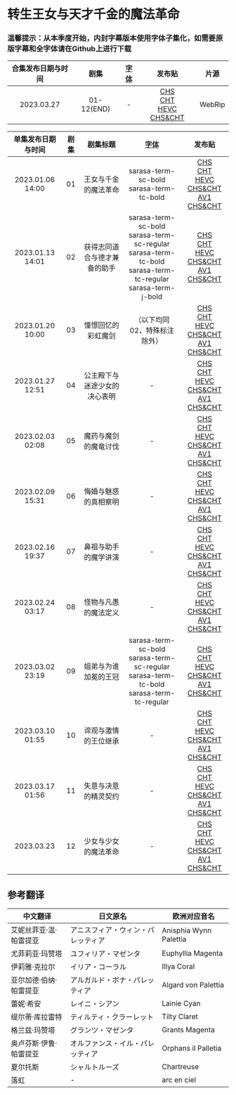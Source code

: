 # 转生王女与天才千金的魔法革命

### 温馨提示：从本季度开始，内封字幕版本使用字体子集化，如需要原版字幕和全字体请在Github上进行下载

合集发布日期与时间 | 剧集  | [字体](https://drive.google.com/drive/folders/1iypa6zAL0BJhom4-htpNNXLzyMMuB_xx?usp=sharing) | 发布贴 | 片源
:---: | :---: | :---: | :---: | :---:
2023.03.27 | 01-12(END) | - | [CHS](https://bangumi.moe/torrent/64208649685d5f00070504c9)<br/>[CHT](https://bangumi.moe/torrent/642086b3685d5f00070505bc)<br/>[HEVC CHS&CHT](https://bangumi.moe/torrent/6420871f685d5f00070506b6) | WebRip


单集发布日期与时间 | 剧集 | 剧集标题 | [字体](https://drive.google.com/drive/folders/1iypa6zAL0BJhom4-htpNNXLzyMMuB_xx?usp=sharing) | 发布贴
:---: | :---: | :---: | :---: | :---: 
2023.01.06 14:00 | 01 | 王女与千金的魔法革命 | sarasa-term-sc-bold <br/> sarasa-term-tc-bold | [CHS](https://bangumi.moe/torrent/63b7b8a01bdd67000741f6b2)<br/>[CHT](https://bangumi.moe/torrent/63b7b8c41bdd67000741f700)<br/>[HEVC CHS&CHT](https://bangumi.moe/torrent/63b7b8ee1bdd67000741f773)<br/>[AV1 CHS&CHT](https://bangumi.moe/torrent/63c2a0091bdd67000764c074)
2023.01.13 14:01 | 02 | 获得志同道合与德才兼备的助手 | sarasa-term-sc-bold <br/> sarasa-term-sc-regular <br/> sarasa-term-tc-bold <br/> sarasa-term-tc-regular <br/>sarasa-term-j-bold | [CHS](https://bangumi.moe/torrent/63c0f3b21bdd6700075f94ed)<br/>[CHT](https://bangumi.moe/torrent/63c0f3e91bdd6700075f95d9)<br/>[HEVC CHS&CHT](https://bangumi.moe/torrent/63c0f42a1bdd6700075f96a0)<br/>[AV1 CHS&CHT](https://bangumi.moe/torrent/63c2a4f21bdd67000764ce72)
2023.01.20 10:00 | 03 | 憧憬回忆的彩虹魔剑 | （以下均同02，特殊标注除外） | [CHS](https://bangumi.moe/torrent/63c9f5ad5fa12c000738be0b)<br/>[CHT](https://bangumi.moe/torrent/63c9f67e5fa12c000738c11e)<br/>[HEVC CHS&CHT](https://bangumi.moe/torrent/63c9f6ba5fa12c000738c209)<br/>[AV1 CHS&CHT](https://bangumi.moe/torrent/63c9f7385fa12c000738c3e4)
2023.01.27 12:51 | 04 | 公主殿下与迷途少女的决心表明 | - | [CHS](https://bangumi.moe/torrent/63d358465fa12c0007587483)<br/>[CHT](https://bangumi.moe/torrent/63d359305fa12c00075877f1)<br/>[HEVC CHS&CHT](https://bangumi.moe/torrent/63d359745fa12c00075878dc)<br/>[AV1 CHS&CHT](https://bangumi.moe/torrent/63d359a55fa12c00075879a2)
2023.02.03 02:08 | 05 | 魔药与魔剑的魔竜讨伐 | - | [CHS](https://bangumi.moe/torrent/63dbfc075fa12c00077712b2)<br/>[CHT](https://bangumi.moe/torrent/63dbffa95fa12c00077720fe)<br/>[HEVC CHS&CHT](https://bangumi.moe/torrent/63dbfd9f5fa12c00077718f7)<br/>[AV1 CHS&CHT](https://bangumi.moe/torrent/63dbff055fa12c0007771e96)
2023.02.09 15:31 | 06 | 悔婚与魅惑的真相察明 | - | [CHS](https://bangumi.moe/torrent/63e4a13a5fa12c0007945e83)<br/>[CHT](https://bangumi.moe/torrent/63e4a1535fa12c0007945ed7)<br/>[HEVC CHS&CHT](https://bangumi.moe/torrent/63e4a16a5fa12c0007945f19)<br/>[AV1 CHS&CHT](https://bangumi.moe/torrent/63e4a1905fa12c0007945fa6)
2023.02.16 19:37 | 07 | 鼻祖与助手的魔学讲演 | - | [CHS](https://bangumi.moe/torrent/63ee156c6ac9210007a968ea)<br/>[CHT](https://bangumi.moe/torrent/63ee15816ac9210007a96953)<br/>[HEVC CHS&CHT](https://bangumi.moe/torrent/63ee16bd6ac9210007a96d6e)<br/>[AV1 CHS&CHT](https://bangumi.moe/torrent/63ee32446ac9210007a9c2e8)
2023.02.24 03:17 | 08 | 怪物与凡愚的魔法定义 | - | [CHS](https://bangumi.moe/torrent/63f7bbe324768500077adf8c)<br/>[CHT](https://bangumi.moe/torrent/63f7bcb024768500077ae225)<br/>[HEVC CHS&CHT](https://bangumi.moe/torrent/63f7bcc024768500077ae26b)<br/>[AV1 CHS&CHT](https://bangumi.moe/torrent/63f7bcd224768500077ae299)
2023.03.02 23:19 | 09 | 姐弟与为谁加冕的王冠 | sarasa-term-sc-bold <br/> sarasa-term-sc-regular <br/> sarasa-term-tc-bold <br/> sarasa-term-tc-regular  | [CHS](https://bangumi.moe/torrent/6400be6e79794900078dd4e3)<br/>[CHT](https://bangumi.moe/torrent/6400be8779794900078dd558)<br/>[HEVC CHS&CHT](https://bangumi.moe/torrent/6400be9879794900078dd58a)<br/>[AV1 CHS&CHT](https://bangumi.moe/torrent/6400bea879794900078dd5b7)
2023.03.10 01:55 | 10 | 谛观与激情的王位继承 | - | [CHS](https://bangumi.moe/torrent/640a1d9678741b0007e68fb1)<br/>[CHT](https://bangumi.moe/torrent/640a1da678741b0007e68ff0)<br/>[HEVC CHS&CHT](https://bangumi.moe/torrent/640a1db278741b0007e6902b)<br/>[AV1 CHS&CHT](https://bangumi.moe/torrent/640a1dc278741b0007e69071)
2023.03.17 01:56 | 11 | 失意与决意的精灵契约 | - | [CHS](https://bangumi.moe/torrent/64135863685d5f0007dfbe1f)<br/>[CHT](https://bangumi.moe/torrent/6413588c685d5f0007dfbea3)<br/>[HEVC CHS&CHT](https://bangumi.moe/torrent/6413589b685d5f0007dfbed9)<br/>[AV1 CHS&CHT](https://bangumi.moe/torrent/641358ac685d5f0007dfbef8)
2023.03.23 | 12 | 少女与少女的魔法革命 | - | [CHS](https://bangumi.moe/torrent/641b5aae685d5f0007f6658d)<br/>[CHT](https://bangumi.moe/torrent/641b5ac5685d5f0007f665d4)<br/>[HEVC CHS&CHT](https://bangumi.moe/torrent/641b5752685d5f0007f65b4a)<br/>[AV1 CHS&CHT](https://bangumi.moe/torrent/641b5779685d5f0007f65be8)

## 参考翻译

中文翻译 | 日文原名 | 欧洲对应音名 | 
--- | ---| ---
艾妮丝菲亚·温·帕雷提亚 | アニスフィア・ウィン・パレッティア | Anisphia Wynn Palettia
尤菲莉亚·玛赞塔 | ユフィリア・マゼンタ | Euphyllia Magenta
伊莉雅·克拉尔 | イリア・コーラル | Illya Coral
亚尔加德·伯纳·帕雷提亚 | アルガルド・ボナ・パレッティア | Algard von Palettia
蕾妮·希安 | レイニ・シアン | Lainie Cyan
缇尔蒂·库拉雷特 | ティルティ・クラーレット | Tilty Claret
格兰兹·玛赞塔 | グランツ・マゼンタ | Grants Magenta
奥卢芬斯·伊鲁·帕雷提亚 | オルファンス・イル・パレッティア | Orphans il Palletia
夏尔托斯 | シャルトルーズ | Chartreuse
落虹 | - | arc en ciel
